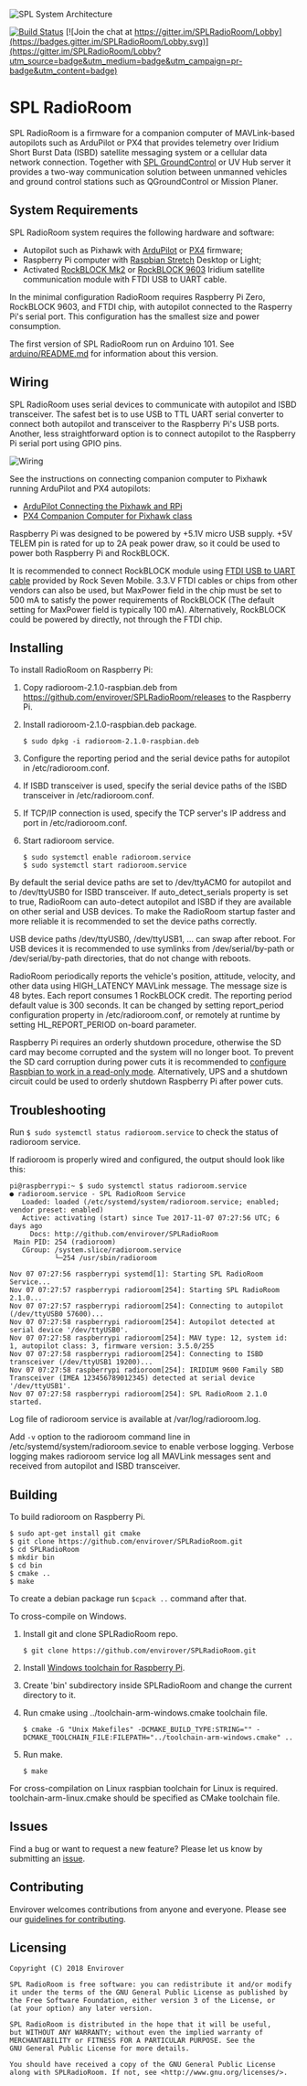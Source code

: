 ![SPL System Architecture](https://s3-us-west-2.amazonaws.com/envirover/images/SPL-2.0.jpg)

[![Build Status](https://travis-ci.org/envirover/SPLRadioRoom.svg?branch=master)](https://travis-ci.org/envirover/SPLRadioRoom)
[![Join the chat at https://gitter.im/SPLRadioRoom/Lobby](https://badges.gitter.im/SPLRadioRoom/Lobby.svg)](https://gitter.im/SPLRadioRoom/Lobby?utm_source=badge&utm_medium=badge&utm_campaign=pr-badge&utm_content=badge)

# SPL RadioRoom

SPL RadioRoom is a firmware for a companion computer of MAVLink-based autopilots such as ArduPilot or PX4 that provides telemetry over Iridium Short Burst Data (ISBD) satellite messaging system or a cellular data network connection. Together with [SPL GroundControl](https://github.com/envirover/SPLGroundControl) or UV Hub server it provides a two-way communication solution between unmanned vehicles and ground control stations such as QGroundControl or Mission Planer.

## System Requirements

SPL RadioRoom system requires the following hardware and software:
* Autopilot such as Pixhawk with [ArduPilot](http://ardupilot.org/) or [PX4](http://px4.io/) firmware;
* Raspberry Pi computer with [Raspbian Stretch](https://www.raspberrypi.org/downloads/raspbian/) Desktop or Light;
* Activated [RockBLOCK Mk2](http://www.rock7mobile.com/products-rockblock) or [RockBLOCK 9603](http://www.rock7mobile.com/products-rockblock-9603) Iridium satellite communication module with FTDI USB to UART cable.

In the minimal configuration RadioRoom requires Raspberry Pi Zero, RockBLOCK 9603, and FTDI chip, with autopilot connected to the Rasperry Pi's serial port. This configuration has the smallest size and power consumption.

The first version of SPL RadioRoom run on Arduino 101. See [arduino/README.md](arduino/README.md) for information about this version.

## Wiring 

SPL RadioRoom uses serial devices to communicate with autopilot and ISBD transceiver. The safest bet is to use USB to TTL UART serial converter to connect both autopilot and transceiver to the Raspberry Pi's USB ports. Another, less straightforward option is to connect autopilot to the Raspberry Pi serial port using GPIO pins. 

![Wiring](https://s3-us-west-2.amazonaws.com/envirover/images/RadioRoomWiring3.jpg)

See the instructions on connecting companion computer to Pixhawk running ArduPilot and PX4 autopilots:
- [ArduPilot Connecting the Pixhawk and RPi](http://ardupilot.org/dev/docs/raspberry-pi-via-mavlink.html)
- [PX4 Companion Computer for Pixhawk class](https://dev.px4.io/en/companion_computer/pixhawk_companion.html)

Raspberry Pi was designed to be powered by +5.1V micro USB supply. +5V TELEM pin is rated for up to 2A peak power draw, so it could be used to power both Raspberry Pi and RockBLOCK.  

It is recommended to connect RockBLOCK module using [FTDI USB to UART cable](https://www.rock7.com/shop-product-detail?productId=16) provided by Rock Seven Mobile. 3.3.V FTDI cables or chips from other vendors can also be used, but MaxPower field in the chip must be set to 500 mA to satisfy the power requirements of RockBLOCK (The default setting for MaxPower field is typically 100 mA). Alternatively, RockBLOCK could be powered by directly, not through the FTDI chip.

## Installing

To install RadioRoom on Raspberry Pi:

1. Copy radioroom-2.1.0-raspbian.deb from https://github.com/envirover/SPLRadioRoom/releases to the Raspberry Pi. 
2. Install radioroom-2.1.0-raspbian.deb package.

   ``$ sudo dpkg -i radioroom-2.1.0-raspbian.deb``
  
3. Configure the reporting period and the serial device paths for autopilot in /etc/radioroom.conf.
4. If ISBD transceiver is used, specify the serial device paths of the ISBD transceiver in /etc/radioroom.conf.
5. If TCP/IP connection is used, specify the TCP server's IP address and port in /etc/radioroom.conf.
6. Start radioroom service.

   ```
   $ sudo systemctl enable radioroom.service
   $ sudo systemctl start radioroom.service
   ```
   
By default the serial device paths are set to /dev/ttyACM0 for autopilot and to /dev/ttyUSB0 for ISBD transceiver. If auto_detect_serials property is set to true, RadioRoom can auto-detect autopilot and ISBD if they are available on other serial and USB devices. To make the RadioRoom startup faster and more reliable it is recommended to set the device paths correctly. 

USB device paths /dev/ttyUSB0, /dev/ttyUSB1, ... can swap after reboot. For USB devices it is recommended to use symlinks from /dev/serial/by-path or /dev/serial/by-path directories, that do not change with reboots. 

RadioRoom periodically reports the vehicle's position, attitude, velocity, and other data using HIGH_LATENCY MAVLink message. The message size is 48 bytes. Each report consumes 1 RockBLOCK credit. The reporting period default value is 300 seconds. It can be changed by setting report_period configuration property in /etc/radioroom.conf, or remotely at runtime by setting HL_REPORT_PERIOD on-board parameter.

Raspberry Pi requires an orderly shutdown procedure, otherwise the SD card may become corrupted and the system will no longer boot. To prevent the SD card corruption during power cuts it is recommended to [configure Raspbian to work in a read-only mode](https://learn.adafruit.com/read-only-raspberry-pi/). Alternatively, UPS and a shutdown circuit could be used to orderly shutdown Raspberry Pi after power cuts.
  
## Troubleshooting

Run ``$ sudo systemctl status radioroom.service`` to check the status of radioroom service.

If radioroom is properly wired and configured, the output should look like this:

```
pi@raspberrypi:~ $ sudo systemctl status radioroom.service
● radioroom.service - SPL RadioRoom Service
   Loaded: loaded (/etc/systemd/system/radioroom.service; enabled; vendor preset: enabled)
   Active: activating (start) since Tue 2017-11-07 07:27:56 UTC; 6 days ago
     Docs: http://github.com/envirover/SPLRadioRoom
 Main PID: 254 (radioroom)
   CGroup: /system.slice/radioroom.service
           └─254 /usr/sbin/radioroom

Nov 07 07:27:56 raspberrypi systemd[1]: Starting SPL RadioRoom Service...
Nov 07 07:27:57 raspberrypi radioroom[254]: Starting SPL RadioRoom 2.1.0...
Nov 07 07:27:57 raspberrypi radioroom[254]: Connecting to autopilot (/dev/ttyUSB0 57600)...
Nov 07 07:27:58 raspberrypi radioroom[254]: Autopilot detected at serial device '/dev/ttyUSB0'.
Nov 07 07:27:58 raspberrypi radioroom[254]: MAV type: 12, system id: 1, autopilot class: 3, firmware version: 3.5.0/255
Nov 07 07:27:58 raspberrypi radioroom[254]: Connecting to ISBD transceiver (/dev/ttyUSB1 19200)...
Nov 07 07:27:58 raspberrypi radioroom[254]: IRIDIUM 9600 Family SBD Transceiver (IMEA 123456789012345) detected at serial device '/dev/ttyUSB1'.
Nov 07 07:27:58 raspberrypi radioroom[254]: SPL RadioRoom 2.1.0 started.
```

Log file of radioroom service is available at /var/log/radioroom.log.

Add ``-v`` option to the radioroom command line in /etc/systemd/system/radioroom.sevice to enable verbose logging. Verbose logging makes radioroom service log all MAVLink messages sent and received from autopilot and ISBD transceiver.

## Building

To build radioroom on Raspberry Pi. 

```
$ sudo apt-get install git cmake
$ git clone https://github.com/envirover/SPLRadioRoom.git
$ cd SPLRadioRoom
$ mkdir bin
$ cd bin
$ cmake ..
$ make
```

To create a debian package run ``$cpack ..`` command after that.

To cross-compile on Windows.
1. Install git and clone SPLRadioRoom repo.

   ``$ git clone https://github.com/envirover/SPLRadioRoom.git``
   
2. Install [Windows toolchain for Raspberry Pi](http://gnutoolchains.com/raspberry/).
3. Create 'bin' subdirectory inside SPLRadioRoom and change the current directory to it.
4. Run cmake using ../toolchain-arm-windows.cmake toolchain file.

   ``$ cmake -G "Unix Makefiles" -DCMAKE_BUILD_TYPE:STRING="" -DCMAKE_TOOLCHAIN_FILE:FILEPATH="../toolchain-arm-windows.cmake" ..`` 
5. Run make.

   ``$ make``
   
For cross-compilation on Linux raspbian toolchain for Linux is required. toolchain-arm-linux.cmake should be specified as CMake toolchain file. 

## Issues

Find a bug or want to request a new feature?  Please let us know by submitting an [issue](https://github.com/envirover/support/issues).

## Contributing

Envirover welcomes contributions from anyone and everyone. Please see our [guidelines for contributing](https://github.com/envirover/SPLRadioRoom/blob/master/CONTRIBUTING.md).

Licensing
---------
```
Copyright (C) 2018 Envirover

SPL RadioRoom is free software: you can redistribute it and/or modify
it under the terms of the GNU General Public License as published by
the Free Software Foundation, either version 3 of the License, or
(at your option) any later version.

SPL RadioRoom is distributed in the hope that it will be useful,
but WITHOUT ANY WARRANTY; without even the implied warranty of
MERCHANTABILITY or FITNESS FOR A PARTICULAR PURPOSE. See the
GNU General Public License for more details.

You should have received a copy of the GNU General Public License
along with SPLRadioRoom. If not, see <http://www.gnu.org/licenses/>.
```
